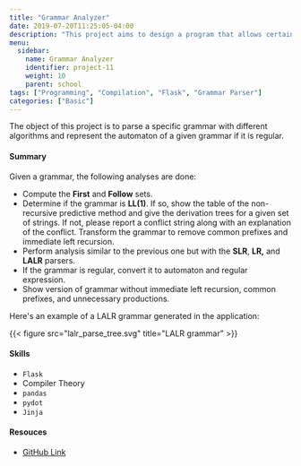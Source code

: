 ```yaml
---
title: "Grammar Analyzer"
date: 2019-07-20T11:25:05-04:00
description: "This project aims to design a program that allows certain grammar processing to be carried out. The project has a visual interface that describes the grammar and reports the results."
menu:
  sidebar:
    name: Grammar Analyzer
    identifier: project-11
    weight: 10
    parent: school
tags: ["Programming", "Compilation", "Flask", "Grammar Parser"]
categories: ["Basic"]
---
```

The object of this project is to parse a specific grammar with different algorithms and represent the automaton of a given grammar if it is regular.

#### Summary

Given a grammar, the following analyses are done:

- Compute the **First** and **Follow** sets.
- Determine if the grammar is **LL(1)**. If so, show the table of the non-recursive predictive method and give the derivation trees for a given set of strings. If not, please report a conflict string along with an explanation of the conflict. Transform the grammar to remove common prefixes and immediate left recursion.
- Perform analysis similar to the previous one but with the **SLR**, **LR,** and **LALR** parsers.
- If the grammar is regular, convert it to automaton and regular expression.
- Show version of grammar without immediate left recursion, common prefixes, and unnecessary productions.

Here's an example of a LALR grammar generated in the application:


{{< figure src="lalr_parse_tree.svg" title="LALR grammar" >}}

#### **Skills**

- `Flask`
- Compiler Theory
- `pandas`
- `pydot`
- `Jinja`

#### Resouces

- [GitHub Link](https://github.com/lorainemg/grammar-analyzer)
